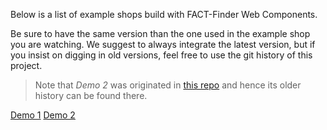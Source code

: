 Below is a list of example shops build with FACT-Finder Web Components.

Be sure to have the same version than the one used in the example shop you are watching. 
We suggest to always integrate the latest version, but if you insist on digging in old versions,
feel free to use the git history of this project.

 > Note that *Demo 2* was originated in [this repo](https://github.com/FACT-Finder-Web-Components/example-shop-impl)
 and hence its older history can be found there.

[Demo 1](https://fact-finder-web-components.github.io/shop-designs/Demo_1/index.html)
[Demo 2](https://fact-finder-web-components.github.io/shop-designs/Demo_2/index.html)